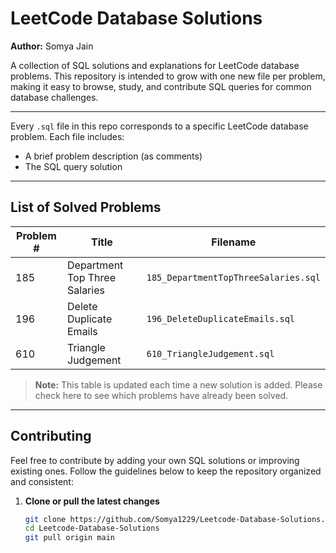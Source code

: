 # LeetCode Database Solutions

**Author:** Somya Jain

A collection of SQL solutions and explanations for LeetCode database problems. This repository is intended to grow with one new file per problem, making it easy to browse, study, and contribute SQL queries for common database challenges.

---

Every `.sql` file in this repo corresponds to a specific LeetCode database problem. Each file includes:

- A brief problem description (as comments)  
- The SQL query solution  

---

## List of Solved Problems

| Problem # | Title                                           | Filename                                          |
|-----------|-------------------------------------------------|---------------------------------------------------|
| 185       | Department Top Three Salaries                   | `185_DepartmentTopThreeSalaries.sql`              |
| 196       | Delete Duplicate Emails                         | `196_DeleteDuplicateEmails.sql`                   |
| 610       | Triangle Judgement                              | `610_TriangleJudgement.sql`                       |


> **Note:** This table is updated each time a new solution is added. Please check here to see which problems have already been solved.

---

## Contributing

Feel free to contribute by adding your own SQL solutions or improving existing ones. Follow the guidelines below to keep the repository organized and consistent:

1. **Clone or pull the latest changes**  
   ```bash
   git clone https://github.com/Somya1229/Leetcode-Database-Solutions.git
   cd Leetcode-Database-Solutions
   git pull origin main
